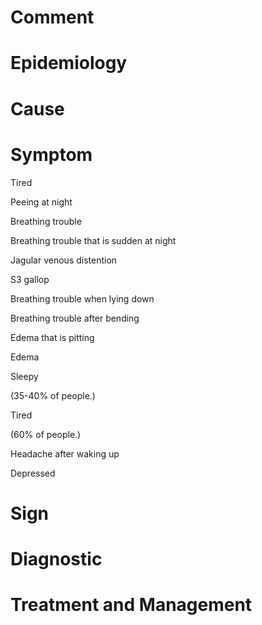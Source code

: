 # Comment

# Epidemiology

# Cause

# Symptom

Tired

Peeing at night

Breathing trouble

Breathing trouble that is sudden at night

Jagular venous distention

S3 gallop

Breathing trouble when lying down

Breathing trouble after bending

Edema that is pitting

Edema

Sleepy

(35-40% of people.)

Tired

(60% of people.)

Headache after waking up

Depressed

# Sign

# Diagnostic

# Treatment and Management
